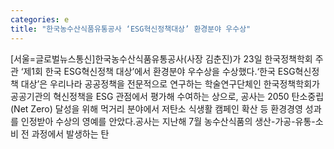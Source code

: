 ```yaml
---
categories: e
title: "한국농수산식품유통공사 ‘ESG혁신정책대상’ 환경분야 우수상"
---
```

[서울=글로벌뉴스통신]한국농수산식품유통공사(사장 김춘진)가 23일 한국정책학회 주관 ‘제1회 한국 ESG혁신정책 대상’에서 환경분야 우수상을 수상했다.‘한국 ESG혁신정책 대상’은 우리나라 공공정책을 전문적으로 연구하는 학술연구단체인 한국정책학회가 공공기관의 혁신정책을 ESG 관점에서 평가해 수여하는 상으로, 공사는 2050 탄소중립(Net Zero) 달성을 위해 먹거리 분야에서 저탄소 식생활 캠페인 확산 등 환경경영 성과를 인정받아 수상의 영예를 안았다.공사는 지난해 7월 농수산식품의 생산-가공-유통-소비 전 과정에서 발생하는 탄